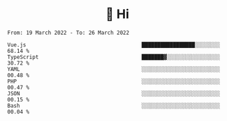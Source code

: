 <h1 align="center">👋 Hi</h1>
<!-- <h3 align="center">An enthusiastic frontend developer</h3> -->

<!--START_SECTION:waka-->

```text
From: 19 March 2022 - To: 26 March 2022

Vue.js                                     █████████████████░░░░░░░░   68.14 %
TypeScript                                 ███████▓░░░░░░░░░░░░░░░░░   30.72 %
YAML                                       ░░░░░░░░░░░░░░░░░░░░░░░░░   00.48 %
PHP                                        ░░░░░░░░░░░░░░░░░░░░░░░░░   00.47 %
JSON                                       ░░░░░░░░░░░░░░░░░░░░░░░░░   00.15 %
Bash                                       ░░░░░░░░░░░░░░░░░░░░░░░░░   00.04 %
```

<!--END_SECTION:waka-->
